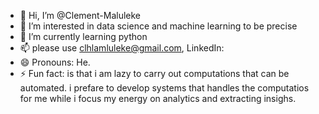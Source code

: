 - 👋 Hi, I’m @Clement-Maluleke
- 👀 I’m interested in data science and machine learning to be precise
- 🌱 I’m currently learning python
- 📫 please use clhlamluleke@gmail.com, LinkedIn: 
- 😄 Pronouns: He.
- ⚡ Fun fact: is that i am lazy to carry out computations that can be automated. i prefare to develop systems that handles the computatios for me while i focus my energy on analytics and extracting insighs.

<!---
Clement-Maluleke/Clement-Maluleke is a ✨ special ✨ repository because its `README.md` (this file) appears on your GitHub profile.
You can click the Preview link to take a look at your changes.
--->

